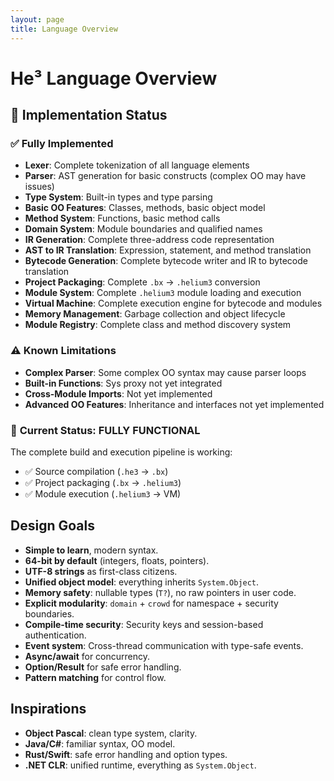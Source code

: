 ```yaml
---
layout: page
title: Language Overview
---
```

# He³ Language Overview

## 🚀 Implementation Status

### ✅ **Fully Implemented**
- **Lexer**: Complete tokenization of all language elements
- **Parser**: AST generation for basic constructs (complex OO may have issues)
- **Type System**: Built-in types and type parsing
- **Basic OO Features**: Classes, methods, basic object model
- **Method System**: Functions, basic method calls
- **Domain System**: Module boundaries and qualified names
- **IR Generation**: Complete three-address code representation
- **AST to IR Translation**: Expression, statement, and method translation
- **Bytecode Generation**: Complete bytecode writer and IR to bytecode translation
- **Project Packaging**: Complete `.bx` → `.helium3` conversion
- **Module System**: Complete `.helium3` module loading and execution
- **Virtual Machine**: Complete execution engine for bytecode and modules
- **Memory Management**: Garbage collection and object lifecycle
- **Module Registry**: Complete class and method discovery system

### ⚠️ **Known Limitations**
- **Complex Parser**: Some complex OO syntax may cause parser loops
- **Built-in Functions**: Sys proxy not yet integrated
- **Cross-Module Imports**: Not yet implemented
- **Advanced OO Features**: Inheritance and interfaces not yet implemented

### 🎯 **Current Status: FULLY FUNCTIONAL**
The complete build and execution pipeline is working:
- ✅ Source compilation (`.he3` → `.bx`)
- ✅ Project packaging (`.bx` → `.helium3`)
- ✅ Module execution (`.helium3` → VM)

## Design Goals
- **Simple to learn**, modern syntax.
- **64-bit by default** (integers, floats, pointers).
- **UTF-8 strings** as first-class citizens.
- **Unified object model**: everything inherits `System.Object`.
- **Memory safety**: nullable types (`T?`), no raw pointers in user code.
- **Explicit modularity**: `domain` + `crowd` for namespace + security boundaries.
- **Compile-time security**: Security keys and session-based authentication.
- **Event system**: Cross-thread communication with type-safe events.
- **Async/await** for concurrency.
- **Option/Result** for safe error handling.
- **Pattern matching** for control flow.

## Inspirations
- **Object Pascal**: clean type system, clarity.
- **Java/C#**: familiar syntax, OO model.
- **Rust/Swift**: safe error handling and option types.
- **.NET CLR**: unified runtime, everything as `System.Object`.

